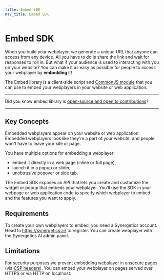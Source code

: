 ```yaml
---
title: Embed SDK
nav_title: Embed SDK
---
```


# Embed SDK

When you build your webplayer, we generate a unique URL that anyone can access from any device. All you have to do is share the link and wait for responses to roll in. But what if your audience is used to interacting with you on your website? You can make it as easy as possible for people to access your webplayer by **embedding** it!

The Embed library is a client-side script and [CommonJS module](https://webpack.js.org/api/module-methods/#commonjs) that you can use to embed your webplayers in your website or web application.

---

Did you know embed library is [open-source and open to contributions](/embed/contributing)?

---

## Key Concepts

Embedded webplayers appear on your website or web application. Embedded webplayers look like they're a part of your website, and people won't have to leave your site or page.

You have multiple options for embedding a webplayer:

- embed it directly in a web page (inline or full page),
- launch it in a popup or slider,
- unobtrusive popover or side tab.

The Embed SDK exposes an API that lets you create and customize the widget or popup that embeds your webplayer. You'll use the SDK in your webpage or web application code to specify which webplayer to embed and the features you want to apply.

## Requirements

To create your own webplayers to embed, you need a Synergetics account. Head to https://synergetics.ai/ to register. You can create webplayer with the Synergetics AI admin panel.

## Limitations

For security purposes we prevent embedding webplayer in unsecure pages (via [CSP headers](https://developer.mozilla.org/en-US/docs/Web/HTTP/CSP)).
You can embed your webplayer on pages served over HTTPS or via HTTP on localhost.

